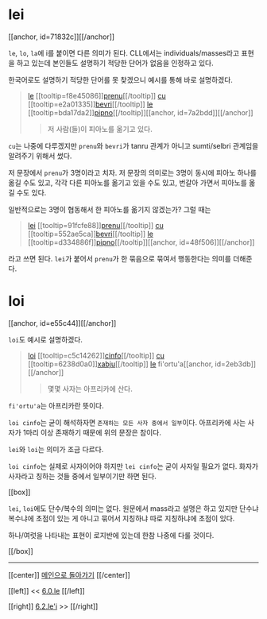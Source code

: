 # lei

[[anchor, id=71832c]][[/anchor]]

`le`, `lo`, `la`에 i를 붙이면 다른 의미가 된다. CLL에서는 individuals/masses라고 표현을 하고 있는데 본인들도 설명하기 적당한 단어가 없음을 인정하고 있다.

한국어로도 설명하기 적당한 단어를 못 찾겠으니 예시를 통해 바로 설명하겠다.

> [le](06_00_le.html#fcb63c) [[tooltip=f8e45086]][prenu](gismu.html#prenu)[[/tooltip]] [cu](09_00_cu.html#9a24bc) [[tooltip=e2a01335]][bevri](gismu.html#bevri)[[/tooltip]] [le](06_00_le.html#fcb63c) [[tooltip=bda17da2]][pipno](gismu.html#pipno)[[/tooltip]][[anchor, id=7a2bdd]][[/anchor]]
>> 저 사람(들)이 피아노를 옮기고 있다.

`cu`는 나중에 다루겠지만 `prenu`와 `bevri`가 tanru 관계가 아니고 sumti/selbri 관계임을 알려주기 위해서 썼다.

저 문장에서 `prenu`가 3명이라고 치자. 저 문장의 의미로는 3명이 동시에 피아노 하나를 옮길 수도 있고, 각각 다른 피아노를 옮기고 있을 수도 있고, 번갈아 가면서 피아노를 옮길 수도 있다.

일반적으로는 3명이 협동해서 한 피아노를 옮기지 않겠는가? 그럴 때는

> [lei](06_01_lei.html#71832c) [[tooltip=91fcfe88]][prenu](gismu.html#prenu)[[/tooltip]] [cu](09_00_cu.html#9a24bc) [[tooltip=552ae5ca]][bevri](gismu.html#bevri)[[/tooltip]] [le](06_00_le.html#fcb63c) [[tooltip=d334886f]][pipno](gismu.html#pipno)[[/tooltip]][[anchor, id=48f506]][[/anchor]]

라고 쓰면 된다. `lei`가 붙어서 `prenu`가 한 묶음으로 묶여서 행동한다는 의미를 더해준다.

# loi

[[anchor, id=e55c44]][[/anchor]]

`loi`도 예시로 설명하겠다.

> [loi](06_01_lei.html#e55c44) [[tooltip=c5c14262]][cinfo](gismu.html#cinfo)[[/tooltip]] [cu](09_00_cu.html#9a24bc) [[tooltip=6238d0a0]][xabju](gismu.html#xabju)[[/tooltip]] [le](06_00_le.html#fcb63c) fi'ortu'a[[anchor, id=2eb3db]][[/anchor]]
>> 몇몇 사자는 아프리카에 산다.

`fi'ortu'a`는 아프리카란 뜻이다.

`loi cinfo`는 굳이 해석하자면 `존재하는 모든 사자 중에서 일부`이다. 아프리카에 사는 사자가 1마리 이상 존재하기 때문에 위의 문장은 참이다.

`lei`와 `loi`는 의미가 조금 다르다.

`loi cinfo`는 실제로 사자이어야 하지만 `lei cinfo`는 굳이 사자일 필요가 없다. 화자가 사자라고 칭하는 것들 중에서 일부이기만 하면 된다.

[[box]]

`lei`, `loi`에도 단수/복수의 의미는 없다. 원문에서 mass라고 설명은 하고 있지만 단수냐 복수냐에 초점이 있는 게 아니고 묶어서 지칭하냐 따로 지칭하냐에 초점이 있다.

하나/여럿을 나타내는 표현이 로지반에 있는데 한참 나중에 다룰 것이다.

[[/box]]

---

[[center]]
[메인으로 돌아가기](index.html)
[[/center]]

[[left]]
<< [6.0.le](06_00_le.html)
[[/left]]

[[right]]
[6.2.le'i](06_02_le'i.html) >>
[[/right]]


[^f8e45086]: [[highlight=red]]x1[[/highlight]]은 사람이다
[^e2a01335]: [[highlight=red]]x1[[/highlight]]이 [[highlight=green]]x2[[/highlight]](짐)를 운반하다, [[highlight=aqua]][[black]]x3[[/black]][[/highlight]](출발지)에서 [[highlight=emerald]][[black]]x4[[/black]][[/highlight]](목적지)까지, [[highlight=violet]]x5[[/highlight]]의 경로로
[^bda17da2]: [[highlight=red]]x1[[/highlight]]은 피아노다
[^91fcfe88]: [[highlight=red]]x1[[/highlight]]은 사람이다
[^552ae5ca]: [[highlight=red]]x1[[/highlight]]이 [[highlight=green]]x2[[/highlight]](짐)를 운반하다, [[highlight=aqua]][[black]]x3[[/black]][[/highlight]](출발지)에서 [[highlight=emerald]][[black]]x4[[/black]][[/highlight]](목적지)까지, [[highlight=violet]]x5[[/highlight]]의 경로로
[^d334886f]: [[highlight=red]]x1[[/highlight]]은 피아노다
[^c5c14262]: [[highlight=red]]x1[[/highlight]]은 [[highlight=green]]x2[[/highlight]]종의 사자다
[^6238d0a0]: [[highlight=red]]x1[[/highlight]]이 [[highlight=green]]x2[[/highlight]]에 살다